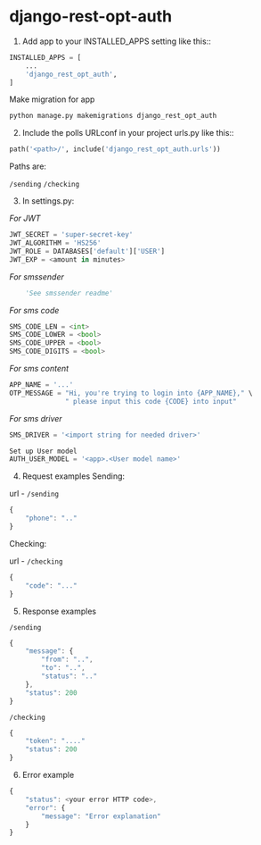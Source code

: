 django-rest-opt-auth
====================

1. Add app to your INSTALLED_APPS setting like this::

```python
INSTALLED_APPS = [
    ...
    'django_rest_opt_auth',
]
```
Make migration for app
```python
python manage.py makemigrations django_rest_opt_auth
```

2. Include the polls URLconf in your project urls.py like this::

```python
path('<path>/', include('django_rest_opt_auth.urls'))
```

Paths are:

`/sending`
`/checking`

3. In settings.py:

*For JWT*
```python
JWT_SECRET = 'super-secret-key'
JWT_ALGORITHM = 'HS256'
JWT_ROLE = DATABASES['default']['USER']
JWT_EXP = <amount in minutes>
```

*For smssender*
```python
    'See smssender readme'
```

*For sms code*
```python
SMS_CODE_LEN = <int>
SMS_CODE_LOWER = <bool>
SMS_CODE_UPPER = <bool>
SMS_CODE_DIGITS = <bool>
```

*For sms content*
```python
APP_NAME = '...'
OTP_MESSAGE = "Hi, you're trying to login into {APP_NAME}," \
              " please input this code {CODE} into input"
```

*For sms driver*
```python
SMS_DRIVER = '<import string for needed driver>'
```

```python
Set up User model
AUTH_USER_MODEL = '<app>.<User model name>'
```

4. Request examples
Sending:

url - `/sending`

```js
{
    "phone": ".."
}
```

Checking:

url - `/checking`

```js
{
    "code": "..."
}
```

5. Response examples

`/sending`

```js
{
    "message": {
        "from": "..",
        "to": "..",
        "status": ".."
    }, 
    "status": 200
}
```

`/checking`

```js
{
    "token": "...."
    "status": 200
}
```

6. Error example

```js
{
    "status": <your error HTTP code>,
    "error": {
        "message": "Error explanation"
    }
}
```
